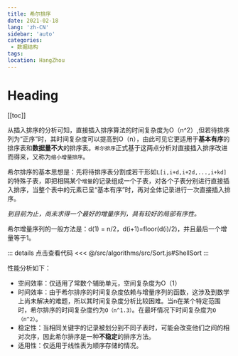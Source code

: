 ```yaml
---
title: 希尔排序
date: 2021-02-18
lang: 'zh-CN'
sidebar: 'auto'
categories:
 - 数据结构
tags: 
location: HangZhou
---
```


# Heading
[[toc]]

从插入排序的分析可知，直接插入排序算法的时间复杂度为O（n^2）,但若待排序列为“正序”时，其时间复杂度可以提高到O（n），由此可见它更适用于**基本有序**的排序表和**数据量不大**的排序表。`希尔排序`正式基于这两点分析对直接插入排序改进而得来，又称为`缩小增量排序`。  

希尔排序的基本思想是：先将待排序表分割成若干形如`L[i,i+d,i+2d,...,i+kd]`的特殊子表，即把相隔某个`增量`的记录组成一个子表，对各个子表分别进行直接插入排序，当整个表中的元素已呈“基本有序”时，再对全体记录进行一次直接插入排序。  

*到目前为止，尚未求得一个最好的增量序列，具有较好的局部有序性。*  

希尔增量序列的一般方法是：d(1) = n/2，d(i+1)=floor(d(i)/2)，并且最后一个增量等于1。  

::: details 点击查看代码
<<< @/src/algorithms/src/Sort.js#ShellSort
:::  

性能分析如下：  
- 空间效率：仅适用了常数个辅助单元，空间复杂度为O（1）
- 时间效率：由于希尔排序的时间复杂度依赖与增量序列的函数，这涉及到数学上尚未解决的难题，所以其时间复杂度分析比较困难。当n在某个特定范围时，希尔排序的时间复杂度约为`O（n^1.3）`。在最坏情况下时间复杂度为`O（n^2）`。
- 稳定性：当相同关键字的记录被划分到不同子表时，可能会改变他们之间的相对次序，因此希尔排序是一种**不稳定**的排序方法。
- 适用性：仅适用于线性表为顺序存储的情况。